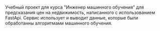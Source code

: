 Учебный проект для курса "Инженер машинного обучения" для предсказания цен на недвижимость, написанного с использованием FastApi. Сервис использует и выводит данные, которые были обработанны алгоритмами машинного обучения. 
